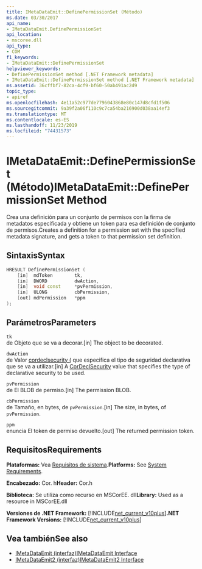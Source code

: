 ```yaml
---
title: IMetaDataEmit::DefinePermissionSet (Método)
ms.date: 03/30/2017
api_name:
- IMetaDataEmit.DefinePermissionSet
api_location:
- mscoree.dll
api_type:
- COM
f1_keywords:
- IMetaDataEmit::DefinePermissionSet
helpviewer_keywords:
- DefinePermissionSet method [.NET Framework metadata]
- IMetaDataEmit::DefinePermissionSet method [.NET Framework metadata]
ms.assetid: 36cffbf7-82ca-4cf9-bf60-50ab491ac2d9
topic_type:
- apiref
ms.openlocfilehash: 4e11a52c977de7796043868e80c147d8cfd1f506
ms.sourcegitcommit: 9a39f2a06f110c9c7ca54ba216900d038aa14ef3
ms.translationtype: MT
ms.contentlocale: es-ES
ms.lasthandoff: 11/23/2019
ms.locfileid: "74431573"
---
```

# <a name="imetadataemitdefinepermissionset-method"></a><span data-ttu-id="2e909-102">IMetaDataEmit::DefinePermissionSet (Método)</span><span class="sxs-lookup"><span data-stu-id="2e909-102">IMetaDataEmit::DefinePermissionSet Method</span></span>
<span data-ttu-id="2e909-103">Crea una definición para un conjunto de permisos con la firma de metadatos especificada y obtiene un token para esa definición de conjunto de permisos.</span><span class="sxs-lookup"><span data-stu-id="2e909-103">Creates a definition for a permission set with the specified metadata signature, and gets a token to that permission set definition.</span></span>  
  
## <a name="syntax"></a><span data-ttu-id="2e909-104">Sintaxis</span><span class="sxs-lookup"><span data-stu-id="2e909-104">Syntax</span></span>  
  
```cpp  
HRESULT DefinePermissionSet (  
    [in]  mdToken        tk,   
    [in]  DWORD          dwAction,   
    [in]  void const     *pvPermission,   
    [in]  ULONG          cbPermission,   
    [out] mdPermission   *ppm   
);  
```  
  
## <a name="parameters"></a><span data-ttu-id="2e909-105">Parámetros</span><span class="sxs-lookup"><span data-stu-id="2e909-105">Parameters</span></span>  
 `tk`  
 <span data-ttu-id="2e909-106">de Objeto que se va a decorar.</span><span class="sxs-lookup"><span data-stu-id="2e909-106">[in] The object to be decorated.</span></span>  
  
 `dwAction`  
 <span data-ttu-id="2e909-107">de Valor [cordeclsecurity (](../../../../docs/framework/unmanaged-api/metadata/cordeclsecurity-enumeration.md) que especifica el tipo de seguridad declarativa que se va a utilizar.</span><span class="sxs-lookup"><span data-stu-id="2e909-107">[in] A [CorDeclSecurity](../../../../docs/framework/unmanaged-api/metadata/cordeclsecurity-enumeration.md) value that specifies the type of declarative security to be used.</span></span>  
  
 `pvPermission`  
 <span data-ttu-id="2e909-108">de El BLOB de permiso.</span><span class="sxs-lookup"><span data-stu-id="2e909-108">[in] The permission BLOB.</span></span>  
  
 `cbPermission`  
 <span data-ttu-id="2e909-109">de Tamaño, en bytes, de `pvPermission`.</span><span class="sxs-lookup"><span data-stu-id="2e909-109">[in] The size, in bytes, of `pvPermission`.</span></span>  
  
 `ppm`  
 <span data-ttu-id="2e909-110">enuncia El token de permiso devuelto.</span><span class="sxs-lookup"><span data-stu-id="2e909-110">[out] The returned permission token.</span></span>  
  
## <a name="requirements"></a><span data-ttu-id="2e909-111">Requisitos</span><span class="sxs-lookup"><span data-stu-id="2e909-111">Requirements</span></span>  
 <span data-ttu-id="2e909-112">**Plataformas:** Vea [Requisitos de sistema](../../../../docs/framework/get-started/system-requirements.md).</span><span class="sxs-lookup"><span data-stu-id="2e909-112">**Platforms:** See [System Requirements](../../../../docs/framework/get-started/system-requirements.md).</span></span>  
  
 <span data-ttu-id="2e909-113">**Encabezado:** Cor. h</span><span class="sxs-lookup"><span data-stu-id="2e909-113">**Header:** Cor.h</span></span>  
  
 <span data-ttu-id="2e909-114">**Biblioteca:** Se utiliza como recurso en MSCorEE. dll</span><span class="sxs-lookup"><span data-stu-id="2e909-114">**Library:** Used as a resource in MSCorEE.dll</span></span>  
  
 <span data-ttu-id="2e909-115">**Versiones de .NET Framework:** [!INCLUDE[net_current_v10plus](../../../../includes/net-current-v10plus-md.md)]</span><span class="sxs-lookup"><span data-stu-id="2e909-115">**.NET Framework Versions:** [!INCLUDE[net_current_v10plus](../../../../includes/net-current-v10plus-md.md)]</span></span>  
  
## <a name="see-also"></a><span data-ttu-id="2e909-116">Vea también</span><span class="sxs-lookup"><span data-stu-id="2e909-116">See also</span></span>

- [<span data-ttu-id="2e909-117">IMetaDataEmit (interfaz)</span><span class="sxs-lookup"><span data-stu-id="2e909-117">IMetaDataEmit Interface</span></span>](../../../../docs/framework/unmanaged-api/metadata/imetadataemit-interface.md)
- [<span data-ttu-id="2e909-118">IMetaDataEmit2 (interfaz)</span><span class="sxs-lookup"><span data-stu-id="2e909-118">IMetaDataEmit2 Interface</span></span>](../../../../docs/framework/unmanaged-api/metadata/imetadataemit2-interface.md)
